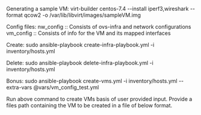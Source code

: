Generating a sample VM:
virt-builder centos-7.4  --install iperf3,wireshark --format qcow2 -o /var/lib/libvirt/images/sampleVM.img

Config files:
nw_config :: Consists of ovs-infra and network configurations
vm_config :: Consists of info for the VM and its mapped interfaces

Create:
sudo ansible-playbook create-infra-playbook.yml -i inventory/hosts.yml

Delete:
sudo ansible-playbook delete-infra-playbook.yml -i inventory/hosts.yml

Bonus:
sudo ansible-playbook create-vms.yml -i inventory/hosts.yml --extra-vars @vars/vm_config_test.yml

Run above command to create VMs basis of user provided input. Provide a files path containing the VM to be created in a file of below format.
<!-- 
VMs: 
  - name: VM1-yk
    networks: [Internet-yk,L2-yk]
  - name: VM2-yk
    networks: [Internet-yk,L2-yk] 
-->